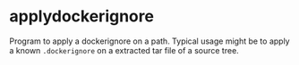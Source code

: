 # applydockerignore

Program to apply a dockerignore on a path. Typical usage might be to apply a known `.dockerignore` on a extracted tar file of a source tree.
